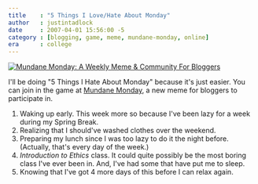 ```yaml
---
title    : "5 Things I Love/Hate About Monday"
author   : justintadlock
date     : 2007-04-01 15:56:00 -5
category : [blogging, game, meme, mundane-monday, online]
era      : college
---
```


<a href='http://mundanemonday.com' rel='external' title='Mundane Monday: A Weekly Meme & Community For Bloggers'><img class="center i300x75" src='http://justintadlock.com/blog/wp-content/uploads/2007/04/graphic-1.jpg' alt='Mundane Monday: A Weekly Meme & Community For Bloggers' /></a>

I'll be doing "5 Things I Hate About Monday" because it's just easier.  You can join in the game at <a href="http://mundanemonday.com" title="Mundane Monday: Blog Meme" rel="external"> Mundane Monday</a>, a new meme for bloggers to participate in.

<ol class="spread">
<li>Waking up early.  This week more so because I've been lazy for a week during my Spring Break.</li>
<li>Realizing that I should've washed clothes over the weekend.</li>
<li>Preparing my lunch since I was too lazy to do it the night before.  (Actually, that's every day of the week.)</li>
<li><i>Introduction to Ethics</i> class.  It could quite possibly be the most boring class I've ever been in.  And, I've had some that have put me to sleep.</li>
<li>Knowing that I've got 4 more days of this before I can relax again.</li>
</ol>
